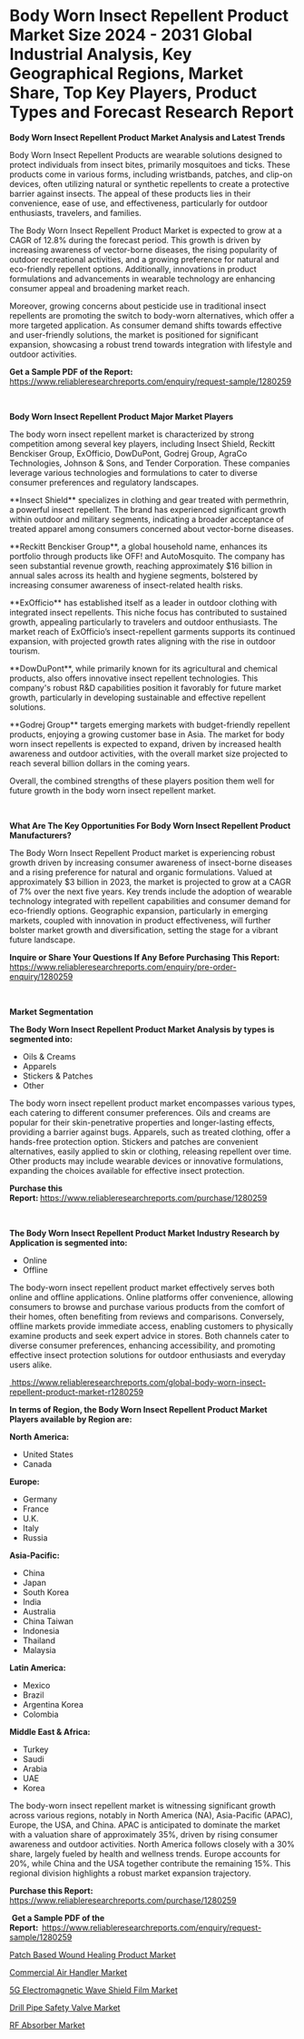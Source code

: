 <p><h1>Body Worn Insect Repellent Product Market Size 2024 - 2031 Global Industrial Analysis, Key Geographical Regions, Market Share, Top Key Players, Product Types and Forecast Research Report</h1></p><p><strong>Body Worn Insect Repellent Product Market Analysis and Latest Trends</strong></p>
<p><p>Body Worn Insect Repellent Products are wearable solutions designed to protect individuals from insect bites, primarily mosquitoes and ticks. These products come in various forms, including wristbands, patches, and clip-on devices, often utilizing natural or synthetic repellents to create a protective barrier against insects. The appeal of these products lies in their convenience, ease of use, and effectiveness, particularly for outdoor enthusiasts, travelers, and families.</p><p>The Body Worn Insect Repellent Product Market is expected to grow at a CAGR of 12.8% during the forecast period. This growth is driven by increasing awareness of vector-borne diseases, the rising popularity of outdoor recreational activities, and a growing preference for natural and eco-friendly repellent options. Additionally, innovations in product formulations and advancements in wearable technology are enhancing consumer appeal and broadening market reach. </p><p>Moreover, growing concerns about pesticide use in traditional insect repellents are promoting the switch to body-worn alternatives, which offer a more targeted application. As consumer demand shifts towards effective and user-friendly solutions, the market is positioned for significant expansion, showcasing a robust trend towards integration with lifestyle and outdoor activities.</p></p>
<p><strong>Get a Sample PDF of the Report:&nbsp;</strong> <a href="https://www.reliableresearchreports.com/enquiry/request-sample/1280259?utm_campaign=1400&utm_medium=2&utm_source=Github&utm_content=ia&utm_term=29092024&utm_id=body-worn-insect-repellent-product">https://www.reliableresearchreports.com/enquiry/request-sample/1280259</a></p>
<p>&nbsp;</p>
<p><strong>Body Worn Insect Repellent Product Major Market Players</strong></p>
<p><p>The body worn insect repellent market is characterized by strong competition among several key players, including Insect Shield, Reckitt Benckiser Group, ExOfficio, DowDuPont, Godrej Group, AgraCo Technologies, Johnson & Sons, and Tender Corporation. These companies leverage various technologies and formulations to cater to diverse consumer preferences and regulatory landscapes.</p><p>**Insect Shield** specializes in clothing and gear treated with permethrin, a powerful insect repellent. The brand has experienced significant growth within outdoor and military segments, indicating a broader acceptance of treated apparel among consumers concerned about vector-borne diseases.</p><p>**Reckitt Benckiser Group**, a global household name, enhances its portfolio through products like OFF! and AutoMosquito. The company has seen substantial revenue growth, reaching approximately $16 billion in annual sales across its health and hygiene segments, bolstered by increasing consumer awareness of insect-related health risks.</p><p>**ExOfficio** has established itself as a leader in outdoor clothing with integrated insect repellents. This niche focus has contributed to sustained growth, appealing particularly to travelers and outdoor enthusiasts. The market reach of ExOfficio’s insect-repellent garments supports its continued expansion, with projected growth rates aligning with the rise in outdoor tourism.</p><p>**DowDuPont**, while primarily known for its agricultural and chemical products, also offers innovative insect repellent technologies. This company's robust R&D capabilities position it favorably for future market growth, particularly in developing sustainable and effective repellent solutions.</p><p>**Godrej Group** targets emerging markets with budget-friendly repellent products, enjoying a growing customer base in Asia. The market for body worn insect repellents is expected to expand, driven by increased health awareness and outdoor activities, with the overall market size projected to reach several billion dollars in the coming years.</p><p>Overall, the combined strengths of these players position them well for future growth in the body worn insect repellent market.</p></p>
<p>&nbsp;</p>
<p><strong>What Are The Key Opportunities For Body Worn Insect Repellent Product Manufacturers?</strong></p>
<p><p>The Body Worn Insect Repellent Product market is experiencing robust growth driven by increasing consumer awareness of insect-borne diseases and a rising preference for natural and organic formulations. Valued at approximately $3 billion in 2023, the market is projected to grow at a CAGR of 7% over the next five years. Key trends include the adoption of wearable technology integrated with repellent capabilities and consumer demand for eco-friendly options. Geographic expansion, particularly in emerging markets, coupled with innovation in product effectiveness, will further bolster market growth and diversification, setting the stage for a vibrant future landscape.</p></p>
<p><strong>Inquire or Share Your Questions If Any Before Purchasing This Report:</strong> <a href="https://www.reliableresearchreports.com/enquiry/pre-order-enquiry/1280259?utm_campaign=1400&utm_medium=2&utm_source=Github&utm_content=ia&utm_term=29092024&utm_id=body-worn-insect-repellent-product">https://www.reliableresearchreports.com/enquiry/pre-order-enquiry/1280259</a></p>
<p>&nbsp;</p>
<p><strong>Market Segmentation</strong></p>
<p><strong>The Body Worn Insect Repellent Product Market Analysis by types is segmented into:</strong></p>
<p><ul><li>Oils & Creams</li><li>Apparels</li><li>Stickers & Patches</li><li>Other</li></ul></p>
<p><p>The body worn insect repellent product market encompasses various types, each catering to different consumer preferences. Oils and creams are popular for their skin-penetrative properties and longer-lasting effects, providing a barrier against bugs. Apparels, such as treated clothing, offer a hands-free protection option. Stickers and patches are convenient alternatives, easily applied to skin or clothing, releasing repellent over time. Other products may include wearable devices or innovative formulations, expanding the choices available for effective insect protection.</p></p>
<p><strong>Purchase this Report:&nbsp;</strong><a href="https://www.reliableresearchreports.com/purchase/1280259?utm_campaign=1400&utm_medium=2&utm_source=Github&utm_content=ia&utm_term=29092024&utm_id=body-worn-insect-repellent-product">https://www.reliableresearchreports.com/purchase/1280259</a></p>
<p>&nbsp;</p>
<p><strong>The Body Worn Insect Repellent Product Market Industry Research by Application is segmented into:</strong></p>
<p><ul><li>Online</li><li>Offline</li></ul></p>
<p><p>The body-worn insect repellent product market effectively serves both online and offline applications. Online platforms offer convenience, allowing consumers to browse and purchase various products from the comfort of their homes, often benefiting from reviews and comparisons. Conversely, offline markets provide immediate access, enabling customers to physically examine products and seek expert advice in stores. Both channels cater to diverse consumer preferences, enhancing accessibility, and promoting effective insect protection solutions for outdoor enthusiasts and everyday users alike.</p></p>
<p><a href="https://www.reliableresearchreports.com/global-body-worn-insect-repellent-product-market-r1280259?utm_campaign=1400&utm_medium=2&utm_source=Github&utm_content=ia&utm_term=29092024&utm_id=body-worn-insect-repellent-product">&nbsp;https://www.reliableresearchreports.com/global-body-worn-insect-repellent-product-market-r1280259</a></p>
<p><strong>In terms of Region, the Body Worn Insect Repellent Product Market Players available by Region are:</strong></p>
<p>
    <p> <strong> North America: </strong>
        <ul>
            <li>United States</li>
            <li>Canada</li>
        </ul>
        </p> 
    <p> <strong> Europe: </strong>
        <ul>
            <li>Germany</li>
            <li>France</li>
            <li>U.K.</li>
            <li>Italy</li>
            <li>Russia</li>
        </ul>
        </p> 
    <p> <strong> Asia-Pacific: </strong>
        <ul>
            <li>China</li>
            <li>Japan</li>
            <li>South Korea</li>
            <li>India</li>
            <li>Australia</li>
            <li>China Taiwan</li>
            <li>Indonesia</li>
            <li>Thailand</li>
            <li>Malaysia</li>
        </ul>
        </p> 
    <p> <strong> Latin America: </strong>
        <ul>
            <li>Mexico</li>
            <li>Brazil</li>
            <li>Argentina Korea</li>
            <li>Colombia</li>
        </ul>
        </p> 
    <p> <strong> Middle East & Africa: </strong>
        <ul>
            <li>Turkey</li>
            <li>Saudi</li>
            <li>Arabia</li>
            <li>UAE</li>
            <li>Korea</li>
        </ul>
    </p>
    </p>
<p><p>The body-worn insect repellent market is witnessing significant growth across various regions, notably in North America (NA), Asia-Pacific (APAC), Europe, the USA, and China. APAC is anticipated to dominate the market with a valuation share of approximately 35%, driven by rising consumer awareness and outdoor activities. North America follows closely with a 30% share, largely fueled by health and wellness trends. Europe accounts for 20%, while China and the USA together contribute the remaining 15%. This regional division highlights a robust market expansion trajectory.</p></p>
<p><strong>Purchase this Report: </strong><a href="https://www.reliableresearchreports.com/purchase/1280259?utm_campaign=1400&utm_medium=2&utm_source=Github&utm_content=ia&utm_term=29092024&utm_id=body-worn-insect-repellent-product">https://www.reliableresearchreports.com/purchase/1280259</a></p>
<p>&nbsp;<strong>Get a Sample PDF of the Report:&nbsp;&nbsp;</strong><a href="https://www.reliableresearchreports.com/enquiry/request-sample/1280259?utm_campaign=1400&utm_medium=2&utm_source=Github&utm_content=ia&utm_term=29092024&utm_id=body-worn-insect-repellent-product">https://www.reliableresearchreports.com/enquiry/request-sample/1280259</a></p>
<p><strong></strong></p>
<p><p><a href="https://github.com/SamiaHussain82/Market-Research-Report-List-1/blob/main/patch-based-wound-healing-product-market.md?utm_campaign=1400&utm_medium=2&utm_source=Github&utm_content=ia&utm_term=29092024&utm_id=body-worn-insect-repellent-product">Patch Based Wound Healing Product Market</a></p><p><a href="https://www.linkedin.com/pulse/commercial-air-handler-market-global-regional-analysis-2024-wdd5e?utm_campaign=1400&utm_medium=2&utm_source=Github&utm_content=ia&utm_term=29092024&utm_id=body-worn-insect-repellent-product">Commercial Air Handler Market</a></p><p><a href="https://issuu.com/reportprime-2/docs/5g-electromagnetic-wave-shield-film_2660d12a5bf5fe?utm_campaign=1400&utm_medium=2&utm_source=Github&utm_content=ia&utm_term=29092024&utm_id=body-worn-insect-repellent-product">5G Electromagnetic Wave Shield Film Market</a></p><p><a href="https://www.linkedin.com/pulse/drill-pipe-safety-valve-market-share-analysis-growth-trends-y0gce?utm_campaign=1400&utm_medium=2&utm_source=Github&utm_content=ia&utm_term=29092024&utm_id=body-worn-insect-repellent-product">Drill Pipe Safety Valve Market</a></p><p><a href="https://issuu.com/reportprime-2/docs/rf-absorber-market-size-2030.pptx_0a136deba8319b?utm_campaign=1400&utm_medium=2&utm_source=Github&utm_content=ia&utm_term=29092024&utm_id=body-worn-insect-repellent-product">RF Absorber Market</a></p></p>